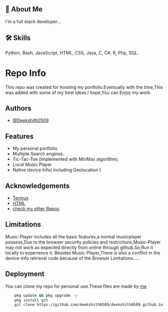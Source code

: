 
## 🚀 About Me 
I'm a full stack developer...
## 🛠 Skills
Python, Bash, JavaScript, HTML, CSS, Java, C, C#, R, Php, SQL. 


# Repo Info
This repo was created for hoisting my portfolio.Eventually with the time,This was added with some of my best ideas.I hope,You can Enjoy my work.
## Authors

- [@Deekshith0509](https://github.com/deekshith0509/)


## Features

- My personal portfolio.
- Multiple Search engines.
- Tic-Tac-Toe (implemented with MinMax algorithm).
- Local Music Player
- Native device Info( including Geolocation )
## Acknowledgements

 - [Termux](https://f-droid.org/en/packages/com.termux/)
 - [HTML](https://developer.mozilla.org/en-US/docs/Web/HTML)
 - [check my other Repos](https://github.com/deekshith0509/)
## Limitations

Music-Player includes all the basic features,a normal musicplayer possess,Due to the browser security policies and restrictions,Music-Player may not work as expected directly from online through github.So,Run it locally to experience it.
    Besides Music-Player,There is also a conflict in the device-info retrieval code because of the Browser Limitations......

## Deployment

 You can clone my repo for personal use.These files are made by [me](https://github.com/deekshith0509/)

```bash
    pkg update && pkg upgrade -y
    pkg install git
    git clone https://github.com/deekshith0509/deekshith0509.github.io

